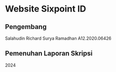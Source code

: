 # Website Sixpoint ID

## Pengembang

Salahudin Richard Surya Ramadhan
A12.2020.06426

## Pemenuhan Laporan Skripsi
2024


